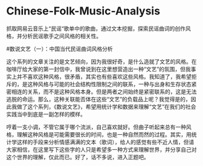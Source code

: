 # Chinese-Folk-Music-Analysis
抓取网易云音乐上“民谣“歌单中的歌曲，通过文本挖掘，探索民谣曲词的创作风格，并分析民谣歌手之间风格的相关性。

#数说文艺（一）：中国当代民谣曲词风格分析

这个系列的文章关注的是文艺倾向，因为我很好奇，是什么造就了文艺的风格。在咖啡厅给大家的第一封信中，我曾说到在这里想营造出一种“文艺”的氛围，但我事实上并不喜欢这种风格，很矛盾，其实也有些喜欢这些风格。我知道了，我希望拒斥的，是这种风格与可能的社会结构性限制之间的联系，一种与出身和生存状态紧密相连的关系，而不是这种风格本身。但是两者之间始终是紧密联系的，这是无法逃脱的命运。那么，这种关联能否体在这些“文艺”的负载品上呢？我觉得是的，因此我做了这个系列，《数说文艺》，希望用统计学和数据来理解“文艺”在我们的社会实践当中到底是一副怎样的模样。

哼着一支小调，不管它属于哪个流派，自己喜欢就好。但曲子听起来总有一种风格，理解这种风格是可能需要很长的时间，也是一种自然而然的过程。其实，用统计学这样的手段来分析情感满满的文本（歌词），给人的感觉有些不近人情，但请大家相信，在这里写下这些字的人只是希望多一种方式来理解世界，并分享自己对这个世界的理解，仅此而已。好了，话不多说，进入正题吧。



